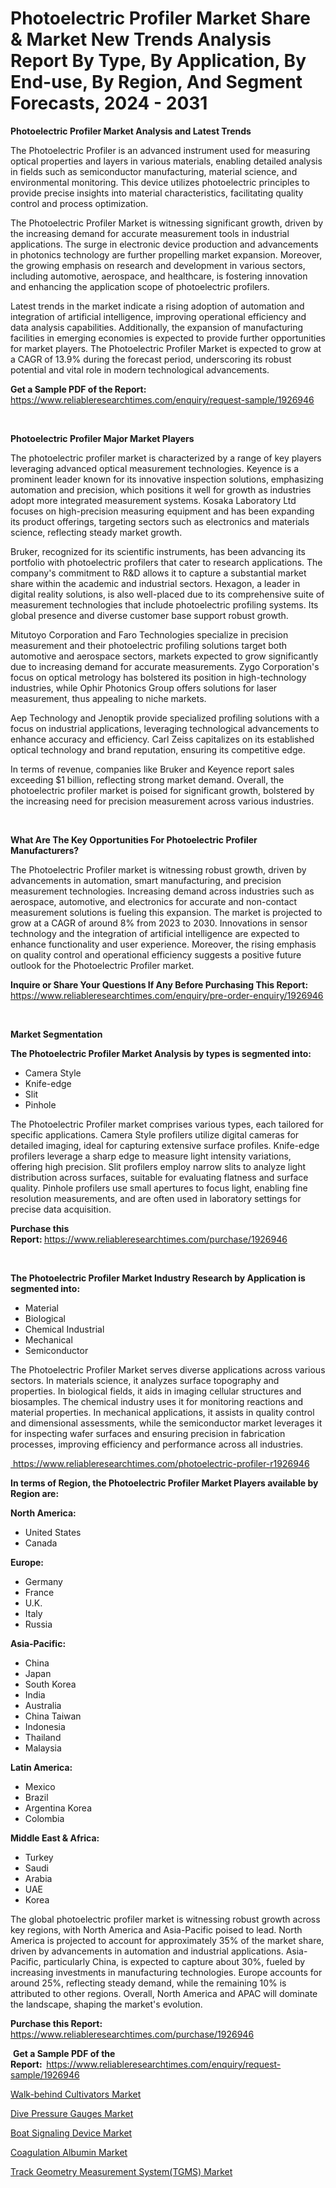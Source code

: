 <p><h1>Photoelectric Profiler Market Share & Market New Trends Analysis Report By Type, By Application, By End-use, By Region, And Segment Forecasts, 2024 - 2031</h1></p><p><strong>Photoelectric Profiler Market Analysis and Latest Trends</strong></p>
<p><p>The Photoelectric Profiler is an advanced instrument used for measuring optical properties and layers in various materials, enabling detailed analysis in fields such as semiconductor manufacturing, material science, and environmental monitoring. This device utilizes photoelectric principles to provide precise insights into material characteristics, facilitating quality control and process optimization.</p><p>The Photoelectric Profiler Market is witnessing significant growth, driven by the increasing demand for accurate measurement tools in industrial applications. The surge in electronic device production and advancements in photonics technology are further propelling market expansion. Moreover, the growing emphasis on research and development in various sectors, including automotive, aerospace, and healthcare, is fostering innovation and enhancing the application scope of photoelectric profilers.</p><p>Latest trends in the market indicate a rising adoption of automation and integration of artificial intelligence, improving operational efficiency and data analysis capabilities. Additionally, the expansion of manufacturing facilities in emerging economies is expected to provide further opportunities for market players. The Photoelectric Profiler Market is expected to grow at a CAGR of 13.9% during the forecast period, underscoring its robust potential and vital role in modern technological advancements.</p></p>
<p><strong>Get a Sample PDF of the Report:&nbsp;</strong> <a href="https://www.reliableresearchtimes.com/enquiry/request-sample/1926946?utm_campaign=1777&utm_medium=2&utm_source=Github&utm_content=ia&utm_term=25102024&utm_id=photoelectric-profiler">https://www.reliableresearchtimes.com/enquiry/request-sample/1926946</a></p>
<p>&nbsp;</p>
<p><strong>Photoelectric Profiler Major Market Players</strong></p>
<p><p>The photoelectric profiler market is characterized by a range of key players leveraging advanced optical measurement technologies. Keyence is a prominent leader known for its innovative inspection solutions, emphasizing automation and precision, which positions it well for growth as industries adopt more integrated measurement systems. Kosaka Laboratory Ltd focuses on high-precision measuring equipment and has been expanding its product offerings, targeting sectors such as electronics and materials science, reflecting steady market growth.</p><p>Bruker, recognized for its scientific instruments, has been advancing its portfolio with photoelectric profilers that cater to research applications. The company's commitment to R&D allows it to capture a substantial market share within the academic and industrial sectors. Hexagon, a leader in digital reality solutions, is also well-placed due to its comprehensive suite of measurement technologies that include photoelectric profiling systems. Its global presence and diverse customer base support robust growth.</p><p>Mitutoyo Corporation and Faro Technologies specialize in precision measurement and their photoelectric profiling solutions target both automotive and aerospace sectors, markets expected to grow significantly due to increasing demand for accurate measurements. Zygo Corporation's focus on optical metrology has bolstered its position in high-technology industries, while Ophir Photonics Group offers solutions for laser measurement, thus appealing to niche markets.</p><p>Aep Technology and Jenoptik provide specialized profiling solutions with a focus on industrial applications, leveraging technological advancements to enhance accuracy and efficiency. Carl Zeiss capitalizes on its established optical technology and brand reputation, ensuring its competitive edge.</p><p>In terms of revenue, companies like Bruker and Keyence report sales exceeding $1 billion, reflecting strong market demand. Overall, the photoelectric profiler market is poised for significant growth, bolstered by the increasing need for precision measurement across various industries.</p></p>
<p>&nbsp;</p>
<p><strong>What Are The Key Opportunities For Photoelectric Profiler Manufacturers?</strong></p>
<p><p>The Photoelectric Profiler market is witnessing robust growth, driven by advancements in automation, smart manufacturing, and precision measurement technologies. Increasing demand across industries such as aerospace, automotive, and electronics for accurate and non-contact measurement solutions is fueling this expansion. The market is projected to grow at a CAGR of around 8% from 2023 to 2030. Innovations in sensor technology and the integration of artificial intelligence are expected to enhance functionality and user experience. Moreover, the rising emphasis on quality control and operational efficiency suggests a positive future outlook for the Photoelectric Profiler market.</p></p>
<p><strong>Inquire or Share Your Questions If Any Before Purchasing This Report:</strong> <a href="https://www.reliableresearchtimes.com/enquiry/pre-order-enquiry/1926946?utm_campaign=1777&utm_medium=2&utm_source=Github&utm_content=ia&utm_term=25102024&utm_id=photoelectric-profiler">https://www.reliableresearchtimes.com/enquiry/pre-order-enquiry/1926946</a></p>
<p>&nbsp;</p>
<p><strong>Market Segmentation</strong></p>
<p><strong>The Photoelectric Profiler Market Analysis by types is segmented into:</strong></p>
<p><ul><li>Camera Style</li><li>Knife-edge</li><li>Slit</li><li>Pinhole</li></ul></p>
<p><p>The Photoelectric Profiler market comprises various types, each tailored for specific applications. Camera Style profilers utilize digital cameras for detailed imaging, ideal for capturing extensive surface profiles. Knife-edge profilers leverage a sharp edge to measure light intensity variations, offering high precision. Slit profilers employ narrow slits to analyze light distribution across surfaces, suitable for evaluating flatness and surface quality. Pinhole profilers use small apertures to focus light, enabling fine resolution measurements, and are often used in laboratory settings for precise data acquisition.</p></p>
<p><strong>Purchase this Report:&nbsp;</strong><a href="https://www.reliableresearchtimes.com/purchase/1926946?utm_campaign=1777&utm_medium=2&utm_source=Github&utm_content=ia&utm_term=25102024&utm_id=photoelectric-profiler">https://www.reliableresearchtimes.com/purchase/1926946</a></p>
<p>&nbsp;</p>
<p><strong>The Photoelectric Profiler Market Industry Research by Application is segmented into:</strong></p>
<p><ul><li>Material</li><li>Biological</li><li>Chemical Industrial</li><li>Mechanical</li><li>Semiconductor</li></ul></p>
<p><p>The Photoelectric Profiler Market serves diverse applications across various sectors. In materials science, it analyzes surface topography and properties. In biological fields, it aids in imaging cellular structures and biosamples. The chemical industry uses it for monitoring reactions and material properties. In mechanical applications, it assists in quality control and dimensional assessments, while the semiconductor market leverages it for inspecting wafer surfaces and ensuring precision in fabrication processes, improving efficiency and performance across all industries.</p></p>
<p><a href="https://www.reliableresearchtimes.com/photoelectric-profiler-r1926946?utm_campaign=1777&utm_medium=2&utm_source=Github&utm_content=ia&utm_term=25102024&utm_id=photoelectric-profiler">&nbsp;https://www.reliableresearchtimes.com/photoelectric-profiler-r1926946</a></p>
<p><strong>In terms of Region, the Photoelectric Profiler Market Players available by Region are:</strong></p>
<p>
    <p> <strong> North America: </strong>
        <ul>
            <li>United States</li>
            <li>Canada</li>
        </ul>
        </p> 
    <p> <strong> Europe: </strong>
        <ul>
            <li>Germany</li>
            <li>France</li>
            <li>U.K.</li>
            <li>Italy</li>
            <li>Russia</li>
        </ul>
        </p> 
    <p> <strong> Asia-Pacific: </strong>
        <ul>
            <li>China</li>
            <li>Japan</li>
            <li>South Korea</li>
            <li>India</li>
            <li>Australia</li>
            <li>China Taiwan</li>
            <li>Indonesia</li>
            <li>Thailand</li>
            <li>Malaysia</li>
        </ul>
        </p> 
    <p> <strong> Latin America: </strong>
        <ul>
            <li>Mexico</li>
            <li>Brazil</li>
            <li>Argentina Korea</li>
            <li>Colombia</li>
        </ul>
        </p> 
    <p> <strong> Middle East & Africa: </strong>
        <ul>
            <li>Turkey</li>
            <li>Saudi</li>
            <li>Arabia</li>
            <li>UAE</li>
            <li>Korea</li>
        </ul>
    </p>
    </p>
<p><p>The global photoelectric profiler market is witnessing robust growth across key regions, with North America and Asia-Pacific poised to lead. North America is projected to account for approximately 35% of the market share, driven by advancements in automation and industrial applications. Asia-Pacific, particularly China, is expected to capture about 30%, fueled by increasing investments in manufacturing technologies. Europe accounts for around 25%, reflecting steady demand, while the remaining 10% is attributed to other regions. Overall, North America and APAC will dominate the landscape, shaping the market's evolution.</p></p>
<p><strong>Purchase this Report: </strong><a href="https://www.reliableresearchtimes.com/purchase/1926946?utm_campaign=1777&utm_medium=2&utm_source=Github&utm_content=ia&utm_term=25102024&utm_id=photoelectric-profiler">https://www.reliableresearchtimes.com/purchase/1926946</a></p>
<p>&nbsp;<strong>Get a Sample PDF of the Report:&nbsp;&nbsp;</strong><a href="https://www.reliableresearchtimes.com/enquiry/request-sample/1926946?utm_campaign=1777&utm_medium=2&utm_source=Github&utm_content=ia&utm_term=25102024&utm_id=photoelectric-profiler">https://www.reliableresearchtimes.com/enquiry/request-sample/1926946</a></p>
<p><strong></strong></p>
<p><p><a href="https://www.linkedin.com/pulse/walk-behind-cultivators-industry-forecast-market-shifts-strategic-li9dc?utm_campaign=1777&utm_medium=2&utm_source=Github&utm_content=ia&utm_term=25102024&utm_id=photoelectric-profiler">Walk-behind Cultivators Market</a></p><p><a href="https://www.linkedin.com/pulse/dive-pressure-gauges-market-pulse-145-expansion-blueprint-7azoe?utm_campaign=1777&utm_medium=2&utm_source=Github&utm_content=ia&utm_term=25102024&utm_id=photoelectric-profiler">Dive Pressure Gauges Market</a></p><p><a href="https://www.linkedin.com/pulse/competitive-intelligence-boat-signaling-device-market-key-players-y2ujc?utm_campaign=1777&utm_medium=2&utm_source=Github&utm_content=ia&utm_term=25102024&utm_id=photoelectric-profiler">Boat Signaling Device Market</a></p><p><a href="https://www.linkedin.com/pulse/investing-coagulation-albumin-market-trends-leading-os0ac?utm_campaign=1777&utm_medium=2&utm_source=Github&utm_content=ia&utm_term=25102024&utm_id=photoelectric-profiler">Coagulation Albumin Market</a></p><p><a href="https://www.linkedin.com/pulse/track-geometry-measurement-systemtgms-market-share-analysis-rarjc?utm_campaign=1777&utm_medium=2&utm_source=Github&utm_content=ia&utm_term=25102024&utm_id=photoelectric-profiler">Track Geometry Measurement System(TGMS) Market</a></p></p>
